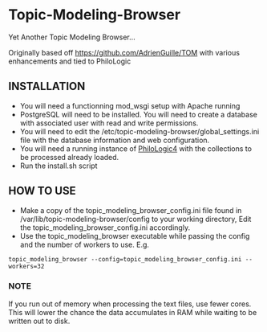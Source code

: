# Topic-Modeling-Browser

Yet Another Topic Modeling Browser...

Originally based off https://github.com/AdrienGuille/TOM with various enhancements and tied to PhiloLogic

## INSTALLATION ##
* You will need a functionning mod_wsgi setup with Apache running
* PostgreSQL will need to be installed. You will need to create a database with associated user with read and write permissions.
* You will need to edit the /etc/topic-modeling-browser/global_settings.ini file with the database information and web configuration.
* You will need a running instance of <a href="https://github.com/ARTFL-Project/PhiloLogic4">PhiloLogic4</a> with the collections to be processed already loaded.
* Run the install.sh script

## HOW TO USE ##
* Make a copy of the topic_modeling_browser_config.ini file found in /var/lib/topic-modeling-browser/config to your working directory, Edit the topic_modeling_browser_config.ini accordingly. 
* Use the topic_modeling_browser executable while passing the config and the number of workers to use. E.g.

`topic_modeling_browser --config=topic_modeling_browser_config.ini --workers=32`

### NOTE ###
If you run out of memory when processing the text files, use fewer cores. This will lower the chance the data accumulates in RAM while waiting to be written out to disk.
